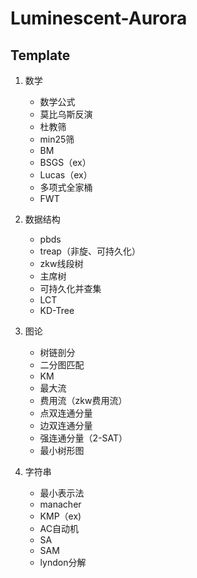 # Luminescent-Aurora
## Template
1. 数学
    - 数学公式
    - 莫比乌斯反演
    - 杜教筛
    - min25筛
    - BM
    - BSGS（ex）
    - Lucas（ex）
    - 多项式全家桶
    - FWT

2. 数据结构
    - pbds
    - treap（非旋、可持久化）
    - zkw线段树
    - 主席树
    - 可持久化并查集
    - LCT
    - KD-Tree

3. 图论
    - 树链剖分
    - 二分图匹配
    - KM
    - 最大流
    - 费用流（zkw费用流）
    - 点双连通分量
    - 边双连通分量
    - 强连通分量（2-SAT）
    - 最小树形图

4. 字符串
    - 最小表示法
    - manacher
    - KMP（ex)
    - AC自动机
    - SA
    - SAM
    - lyndon分解
